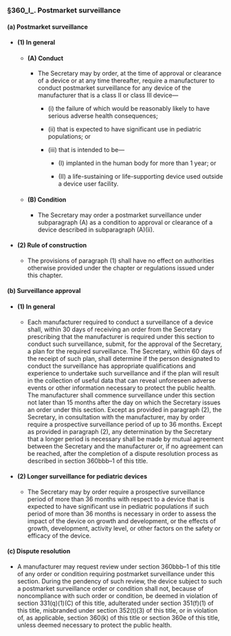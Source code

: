 ### §360_l_. Postmarket surveillance
#### (a) Postmarket surveillance
* #### (1) In general
  * #### (A) Conduct
    * The Secretary may by order, at the time of approval or clearance of a device or at any time thereafter, require a manufacturer to conduct postmarket surveillance for any device of the manufacturer that is a class II or class III device—

      * (i) the failure of which would be reasonably likely to have serious adverse health consequences;

      * (ii) that is expected to have significant use in pediatric populations; or

      * (iii) that is intended to be—

        * (I) implanted in the human body for more than 1 year; or

        * (II) a life-sustaining or life-supporting device used outside a device user facility.

  * #### (B) Condition
    * The Secretary may order a postmarket surveillance under subparagraph (A) as a condition to approval or clearance of a device described in subparagraph (A)(ii).

* #### (2) Rule of construction
  * The provisions of paragraph (1) shall have no effect on authorities otherwise provided under the chapter or regulations issued under this chapter.

#### (b) Surveillance approval
* #### (1) In general
  * Each manufacturer required to conduct a surveillance of a device shall, within 30 days of receiving an order from the Secretary prescribing that the manufacturer is required under this section to conduct such surveillance, submit, for the approval of the Secretary, a plan for the required surveillance. The Secretary, within 60 days of the receipt of such plan, shall determine if the person designated to conduct the surveillance has appropriate qualifications and experience to undertake such surveillance and if the plan will result in the collection of useful data that can reveal unforeseen adverse events or other information necessary to protect the public health. The manufacturer shall commence surveillance under this section not later than 15 months after the day on which the Secretary issues an order under this section. Except as provided in paragraph (2), the Secretary, in consultation with the manufacturer, may by order require a prospective surveillance period of up to 36 months. Except as provided in paragraph (2), any determination by the Secretary that a longer period is necessary shall be made by mutual agreement between the Secretary and the manufacturer or, if no agreement can be reached, after the completion of a dispute resolution process as described in section 360bbb–1 of this title.

* #### (2) Longer surveillance for pediatric devices
  * The Secretary may by order require a prospective surveillance period of more than 36 months with respect to a device that is expected to have significant use in pediatric populations if such period of more than 36 months is necessary in order to assess the impact of the device on growth and development, or the effects of growth, development, activity level, or other factors on the safety or efficacy of the device.

#### (c) Dispute resolution
* A manufacturer may request review under section 360bbb–1 of this title of any order or condition requiring postmarket surveillance under this section. During the pendency of such review, the device subject to such a postmarket surveillance order or condition shall not, because of noncompliance with such order or condition, be deemed in violation of section 331(q)(1)(C) of this title, adulterated under section 351(f)(1) of this title, misbranded under section 352(t)(3) of this title, or in violation of, as applicable, section 360(k) of this title or section 360e of this title, unless deemed necessary to protect the public health.